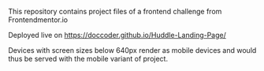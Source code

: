 This repository contains project files of a frontend challenge from Frontendmentor.io

Deployed live on https://doccoder.github.io/Huddle-Landing-Page/

Devices with screen sizes below 640px render as mobile devices and would thus be served with the mobile variant of project.
